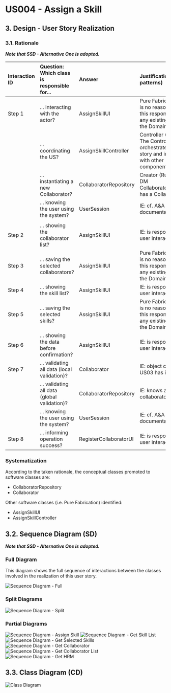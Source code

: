 # US004 - Assign a Skill 

## 3. Design - User Story Realization 

### 3.1. Rationale

_**Note that SSD - Alternative One is adopted.**_

| Interaction ID | Question: Which class is responsible for...    | Answer                         | Justification (with patterns)                                                                                  |
|:---------------|:-----------------------------------------------|:-------------------------------|:---------------------------------------------------------------------------------------------------------------|
| Step 1         | ... interacting with the actor?                | AssignSkillUI                  | Pure Fabrication: there is no reason to assign this responsibility to any existing class in the Domain Model.  |
|                | ... coordinating the US?                       | AssignSkillController          | Controller (UI Pattern): The Controller class orchestrates the user story and interacts with other components. |
| 			  		        | 	... instantiating a new Collaborator?         | CollaboratorRepository         | Creator (Rule 1): in the DM CollaboratorRepository has a Collaborator.                                         |
|                | ... knowing the user using the system?         | UserSession                    | IE: cf. A&A component documentation.                                                                           |
|                |                                                |                                |                                                                                                                |
| Step 2         | ... showing the collaborator list?             | AssignSkillUI                  | IE: is responsible for user interactions.                                                                      |
| Step 3         | ... saving the selected collaborators?         | AssignSkillUI                  | Pure Fabrication: there is no reason to assign this responsibility to any existing class in the Domain Model.  |
| Step 4         | ... showing the skill list?                    | AssignSkillUI                  | IE: is responsible for user interactions.                                                                      |
| Step 5         | ... saving the selected skills?                | AssignSkillUI                  | Pure Fabrication: there is no reason to assign this responsibility to any existing class in the Domain Model.  |
| Step 6 		      | 	... showing the data before confirmation?     | AssignSkillUI                  | IE: is responsible for user interactions.                                                                      |
| Step 7 		      | 	... validating all data (local validation)?   | Collaborator                   | IE: object created in US03 has its own data.                                                                   |
| 			  		        | 	... validating all data (global validation)?  | CollaboratorRepository         | IE: knows all its collaborators.                                                                               | 
|                | ... knowing the user using the system?         | UserSession                    | IE: cf. A&A component documentation.                                                                           |
| Step 8 		      | 	... informing operation success?              | RegisterCollaboratorUI         | IE: is responsible for user interactions.                                                                      |
### Systematization ##

According to the taken rationale, the conceptual classes promoted to software classes are: 

* CollaboratorRepository
* Collaborator

Other software classes (i.e. Pure Fabrication) identified: 

* AssignSkillUI  
* AssignSkillController


## 3.2. Sequence Diagram (SD)

_**Note that SSD - Alternative One is adopted.**_

### Full Diagram

This diagram shows the full sequence of interactions between the classes involved in the realization of this user story.

![Sequence Diagram - Full](svg/us004-sequence-diagram-full.svg)

### Split Diagrams

![Sequence Diagram - Split](svg/us004-sequence-diagram-split.svg)


### Partial Diagrams

![Sequence Diagram - Assign Skill](svg/us004-sequence-diagram-partial-assign-skill.svg)
![Sequence Diagram - Get Skill List](svg/us004-sequence-diagram-partial-get-skill-list.svg)
![Sequence Diagram - Get Selected Skills](svg/us004-sequence-diagram-partial-get-selected-skills.svg)
![Sequence Diagram - Get Collaborator](svg/us004-sequence-diagram-partial-get-collaborator.svg)
![Sequence Diagram - Get Collaborator List](svg/us004-sequence-diagram-partial-get-collaborator-list.svg)
![Sequence Diagram - Get HRM](svg/us004-sequence-diagram-partial-get-hrm.svg)

## 3.3. Class Diagram (CD)

![Class Diagram](svg/us004-class-diagram.svg)